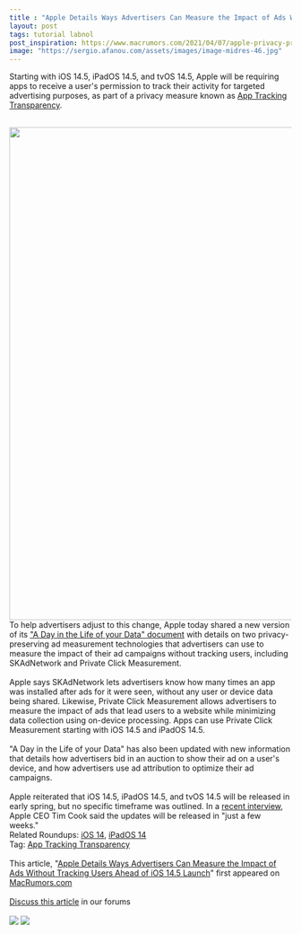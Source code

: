 ```yaml
---
title : "Apple Details Ways Advertisers Can Measure the Impact of Ads Without Tracking Users Ahead of iOS 14.5 Launch"
layout: post
tags: tutorial labnol
post_inspiration: https://www.macrumors.com/2021/04/07/apple-privacy-preserving-ad-measurement-tools/
image: "https://sergio.afanou.com/assets/images/image-midres-46.jpg"
---
```


Starting with iOS 14.5, iPadOS 14.5, and tvOS 14.5, Apple will be requiring apps to receive a user's permission to track their activity for targeted advertising purposes, as part of a privacy measure known as <a href="https://www.macrumors.com/2021/04/05/app-tracking-transparency-developer-reminder/">App Tracking Transparency</a>.
<br/>

<br/>
<img src="https://images.macrumors.com/article-new/2021/04/nba-tracking-prompt-duo.jpg" alt="" width="1560" height="878" class="aligncenter size-full wp-image-792722" />
<br/>
To help advertisers adjust to this change, Apple today shared a new version of its <a href="https://www.apple.com/privacy/docs/A_Day_in_the_Life_of_Your_Data.pdf">"A Day in the Life of your Data" document</a> with details on two privacy-preserving ad measurement technologies that advertisers can use to measure the impact of their ad campaigns without tracking users, including SKAdNetwork and Private Click Measurement. 
<br/>

<br/>
Apple says SKAdNetwork lets advertisers know how many times an app was installed after ads for it were seen, without any user or device data being shared. Likewise, Private Click Measurement allows advertisers to measure the impact of ads that lead users to a website while minimizing data collection using on-device processing. Apps can use Private Click Measurement starting with iOS 14.5 and iPadOS 14.5.
<br/>

<br/>
"A Day in the Life of your Data" has also been updated with new information that details how advertisers bid in an auction to show their ad on a user's device, and how advertisers use ad attribution to optimize their ad campaigns.
<br/>

<br/>
Apple reiterated that iOS 14.5, iPadOS 14.5, and tvOS 14.5 will be released in early spring, but no specific timeframe was outlined. In a <a href="https://www.macrumors.com/2021/04/03/tim-cook-responds-facebook-ios-privacy/">recent interview</a>, Apple CEO Tim Cook said the updates will be released in "just a few weeks." <div class="linkback">Related Roundups: <a href="https://www.macrumors.com/roundup/ios-14/">iOS 14</a>, <a href="https://www.macrumors.com/roundup/ipados-14/">iPadOS 14</a></div><div class="linkback">Tag: <a href="https://www.macrumors.com/guide/app-tracking-transparency/">App Tracking Transparency</a></div><br/>This article, &quot;<a href="https://www.macrumors.com/2021/04/07/apple-privacy-preserving-ad-measurement-tools/">Apple Details Ways Advertisers Can Measure the Impact of Ads Without Tracking Users Ahead of iOS 14.5 Launch</a>&quot; first appeared on <a href="https://www.macrumors.com">MacRumors.com</a><br/><br/><a href="https://forums.macrumors.com/threads/apple-details-ways-advertisers-can-measure-the-impact-of-ads-without-tracking-users-ahead-of-ios-14-5-launch.2290904/">Discuss this article</a> in our forums<br/><br/><div class="feedflare">
<a href="http://feeds.macrumors.com/~ff/MacRumors-All?a=jDWkoY1QKqc:IIyetCy_64E:6W8y8wAjSf4"><img src="http://feeds.feedburner.com/~ff/MacRumors-All?d=6W8y8wAjSf4" border="0"></img></a> <a href="http://feeds.macrumors.com/~ff/MacRumors-All?a=jDWkoY1QKqc:IIyetCy_64E:qj6IDK7rITs"><img src="http://feeds.feedburner.com/~ff/MacRumors-All?d=qj6IDK7rITs" border="0"></img></a>
</div><img src="http://feeds.feedburner.com/~r/MacRumors-All/~4/jDWkoY1QKqc" height="1" width="1" alt=""/>